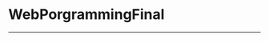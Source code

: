 # WebPorgrammingFinal

------------------------------------------------------------------------------------



